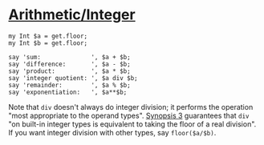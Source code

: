 [1]: http://rosettacode.org/wiki/Arithmetic/Integer

# [Arithmetic/Integer][1]

```perl6
my Int $a = get.floor;
my Int $b = get.floor;
 
say 'sum:              ', $a + $b;
say 'difference:       ', $a - $b;
say 'product:          ', $a * $b;
say 'integer quotient: ', $a div $b;
say 'remainder:        ', $a % $b;
say 'exponentiation:   ', $a**$b;
```


Note that `div` doesn't always do integer division; it performs the operation "most appropriate to the
operand types". [Synopsis 3](http://perlcabal.org/syn/S03.html#line\_729) guarantees that `div` "on built-in integer types is equivalent to taking the floor of a real division". If you want integer division with other types, say `floor($a/$b)`.